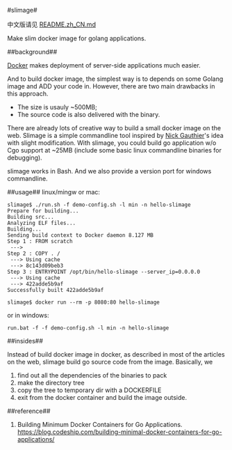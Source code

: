 #slimage#

中文版请见 [README.zh_CN.md](https://github.com/hesion3d/slimage/blob/master/README.zh_CN.md)

Make slim docker image for golang applications.

##background##

[Docker](https://www.docker.com/) makes deployment of server-side applications much easier.

And to build docker image, the simplest way is to depends on some Golang image and ADD your code in. However, there are two main drawbacks in this approach.
- The size is usauly ~500MB;
- The source code is also delivered with the binary.

There are already lots of creative way to build a small docker image on the web. Slimage is a simple commandline tool inspired by [Nick Gauthier](https://blog.codeship.com/author/nickgauthier/)'s idea with slight modification. With slimage, you could build go application w/o Cgo support at ~25MB (include some basic linux commandline binaries for debugging).

slimage works in Bash. And we also provide a version port for windows commandline.

##usage##
linux/mingw or mac:
```
slimage$ ./run.sh -f demo-config.sh -l min -n hello-slimage
Prepare for building...
Building src...
Analyzing ELF files...
Building...
Sending build context to Docker daemon 8.127 MB
Step 1 : FROM scratch
 ---> 
Step 2 : COPY . /
 ---> Using cache
 ---> 8c143d09beb3
Step 3 : ENTRYPOINT /opt/bin/hello-slimage --server_ip=0.0.0.0
 ---> Using cache
 ---> 422adde5b9af
Successfully built 422adde5b9af

slimage$ docker run --rm -p 8080:80 hello-slimage
```

or in windows:
```
run.bat -f -f demo-config.sh -l min -n hello-slimage
```

##insides##

Instead of build docker image in docker, as described in most of the articles on the web, slimage build go source code from the image. Basically, we

 1. find out all the dependencies of the binaries to pack
 2. make the directory tree
 3. copy the tree to temporary dir with a DOCKERFILE
 4. exit from the docker container and build the image outside.

##reference##

1. Building Minimum Docker Containers for Go Applications. https://blog.codeship.com/building-minimal-docker-containers-for-go-applications/
